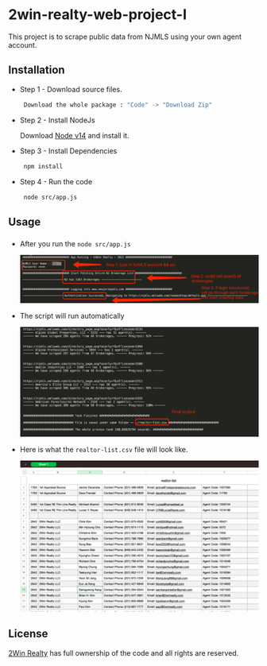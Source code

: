 # 2win-realty-web-project-I

This project is to scrape public data from NJMLS using your own agent account.

## Installation

* Step 1 - Download source files.
   ```sh
    Download the whole package : "Code" -> "Download Zip"
   ```
* Step 2 - Install NodeJs

     Download [Node v14](https://nodejs.org/en/blog/release/v14.17.3/) and install it.

* Step 3 - Install Dependencies
   ```sh
    npm install
   ```
* Step 4 - Run the code
   ```sh
    node src/app.js
   ```

## Usage
### 
* After you run the ```node src/app.js```

  ![alt text](https://github.com/patrickjiang666/2win-realty-web-project/blob/main/images/init.jpg?raw=true)

* The script will run automatically

   ![alt text](https://github.com/patrickjiang666/2win-realty-web-project/blob/main/images/output-file.jpg?raw=true)

* Here is what the ```realtor-list.csv``` file will look like.

   ![alt text](https://github.com/patrickjiang666/2win-realty-web-project/blob/main/images/data-example.jpg?raw=true)


## License

[2Win Realty](https://2winrealty.com/) has full ownership of the code and all rights are reserved. 
